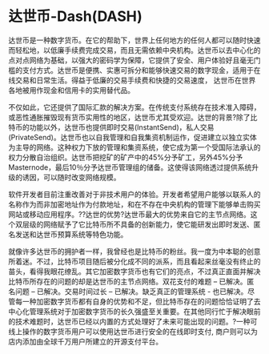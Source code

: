 # 达世币-Dash(DASH)

达世币是一种数字货币。在它的帮助下，世界上任何地方的任何人都可以随时快速而轻松地，以低廉手续费完成交易，而且无需依赖中央机构。达世币以去中心化的点对点网络为基础，以强大的密码学为保障，它提供了安全、用户体验好且毫无门槛的支付方式。达世币是便携、实惠可拆分和能够快速交易的数字现金，适用于在线交易和日常生活。得益于低廉的交易手续费和快捷的交易速度， 达世币在世界各地被用作现金和信用卡的实用替代品。

不仅如此，它还提供了国际汇款的解决方案。在传统支付系统存在技术准入障碍，或恶性通胀摧毁现有货币实用性的地区，达世币尤其受欢迎。达世的背景?除了比特币的功能以外，达世币也提供即时交易(InstantSend)，私人交易(PrivateSend)。达世币也以自我管理和自我集资机制运作，促进建立以独立实体为主导的网络。这种权力下放的管理和集资系统，使它成为第一个受国际法承认的权力分散自治组织。达世币把挖矿的矿产中的45%分予矿工，另外45%分予Masternode，最后10％分予达世币管理组的储备。这使得该网络透过提供系统升级的诱因，可以随时改变网络规模。

软件开发者目前注重改善对于非技术用户的体验。开发者希望用户能够以联系人的名称作为而非加密地址作为付款地址，和在不存在中央机构的管理下能够单击购买网站或移动应用程序。??达世的优势?达世币最大的优势来自它的主节点网络。这个双层级的网络赋予了它比特币所不具备的创新能力，使它能研发出即时发送、匿名发送和达世币预算系统等特色功能。

就像许多达世币的拥护者一样，我曾经也是比特币的粉丝。我一度为中本聪的创意所着迷。不过，比特币项目随后被分化成不同的派系，而且看起来丝毫没有终止的苗头，看得我眼花缭乱。其它加密数字货币也有它们的亮点，不过真正直面并解决比特币所存在的问题的却是达世币的主节点网络。双花支付的难题 – 已解决。匿名问题 – 已解决。交易时间过长 – 已解决。缺乏真正的管理系统 - 也已解决。尽管每一种加密数字货币都有自身的优势和不足，但比特币存在的问题恰恰证明了去中心化管理系统对于加密数字货币的长久强盛至关重要。在其他同行忙于解决眼前的技术难题时，达世币已经以内置的方式处理好了未来可能出现的问题。?一种可线上操作的数字货币用户可以使用达世币进行安全的在线即时支付, 商户则可以为店内添加由全球千万用户所建立的开源支付平台。
